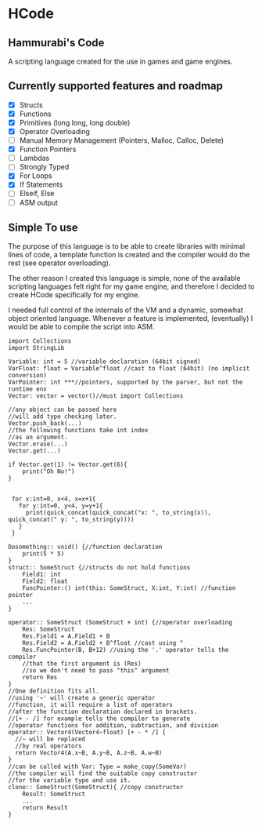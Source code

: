 # HCode

## Hammurabi's Code

A scripting language created for the use in games and game engines.
## Currently supported features and roadmap

 - [x] Structs
 - [x] Functions
 - [x] Primitives (long long, long double)
 - [x] Operator Overloading
 - [ ] Manual Memory Management (Pointers, Malloc, Calloc, Delete)
 - [x] Function Pointers
 - [ ] Lambdas
 - [ ] Strongly Typed
 - [x] For Loops
 - [x] If Statements
 - [ ] Elseif, Else
 - [ ] ASM output

## Simple To use
The purpose of this language is to be able to create libraries with minimal lines of code, a template function is created and the compiler would do the rest (see operator overloading).

The other reason I created this language is simple, none of the available scripting languages felt right for my game engine, and therefore I decided to create HCode specifically for my engine.    

I needed full control of the internals of the VM and a dynamic, somewhat object oriented language.
Whenever a feature is implemented, (eventually) I would be able to compile the script into ASM.

    
    import Collections
    import StringLib
    
    Variable: int = 5 //variable declaration (64bit signed)
    VarFloat: float = Variable^float //cast to float (64bit) (no implicit conversion)
    VarPointer: int ***//pointers, supported by the parser, but not the runtime env
    Vector: vector = vector()//must import Collections
    
    //any object can be passed here
    //will add type checking later.
    Vector.push_back(...)
    //the following functions take int index
    //as an argument.
    Vector.erase(...)
    Vector.get(...)
    
    if Vector.get(1) != Vector.get(6){
        print("Oh No!")
    }
    
    
     for x:int=0, x<4, x=x+1{
       for y:int=0, y<4, y=y+1{
         print(quick_concat(quick_concat("x: ", to_string(x)),   quick_concat(" y: ", to_string(y))))
       }
     }
    
    Dosomething:: void() {//function declaration
	    print(5 * 5)
    }
    struct:: SomeStruct {//structs do not hold functions
	    Field1: int
	    Field2: float
	    FuncPointer:() int(this: SomeStruct, X:int, Y:int) //function pointer
	    ...
    }
    
    operator:: SomeStruct (SomeStruct + int) {//operator overloading
	    Res: SomeStruct
	    Res.Field1 = A.Field1 + B
	    Res.Field2 = A.Field2 + B^float //cast using ^
	    Res.FuncPointer(B, B+12) //using the '.' operator tells the compiler
	    //that the first argument is (Res)
	    //so we don't need to pass "this" argument
	    return Res
    }
    //One definition fits all.
    //using '~' will create a generic operator
    //function, it will require a list of operators
    //after the function declaration declared in brackets.
    //[+ - /] for example tells the compiler to generate
    //operator functions for addition, subtraction, and division
    operator:: Vector4(Vector4~float) [+ - * /] {
      //~ will be replaced
      //by real operators
      return Vector4(A.x~B, A.y~B, A.z~B, A.w~B)
    }
    //can be called with Var: Type = make_copy(SomeVar)
    //the compiler will find the suitable copy constructor
    //for the variable type and use it.
    clone:: SomeStruct(SomeStruct){ //copy constructor
        Result: SomeStruct
        ...
        return Result
    }
    
